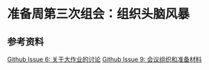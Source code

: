 # 准备周第三次组会：组织头脑风暴


## 参考资料
[Github Issue 6: 关于大作业的讨论](https://github.com/1zhi/road2pm/issues/6)
[Github Issue 9: 会议组织和准备材料](https://github.com/1zhi/road2pm/issues/9)
